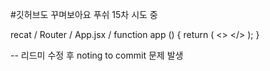#깃허브도 꾸며보아요
푸쉬 15차 시도 중

recat / Router / App.jsx / 
function app () {
    return (
        <>
            <Layout />
        </>
    );
}

-- 리드미 수정 후 noting to commit 문제 발생